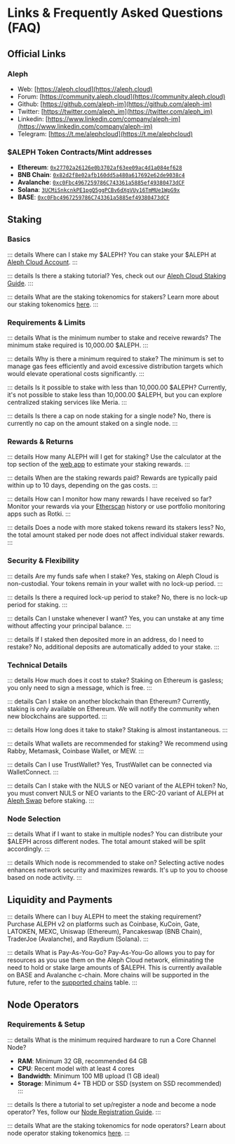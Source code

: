 # Links & Frequently Asked Questions (FAQ)

## Official Links

### Aleph

- Web: [https://aleph.cloud](https://aleph.cloud)
- Forum: [https://community.aleph.cloud](https://community.aleph.cloud)
- Github: [https://github.com/aleph-im](https://github.com/aleph-im)
- Twitter: [https://twitter.com/aleph_im](https://twitter.com/aleph_im)
- Linkedin: [https://www.linkedin.com/company/aleph-im](https://www.linkedin.com/company/aleph-im)
- Telegram: [https://t.me/alephcloud](https://t.me/alephcloud)


### $ALEPH Token Contracts/Mint addresses

- **Ethereum**: [`0x27702a26126e0b3702af63ee09ac4d1a084ef628`](https://etherscan.io/token/0x27702a26126e0b3702af63ee09ac4d1a084ef628)
- **BNB Chain**: [`0x82d2f8e02afb160dd5a480a617692e62de9038c4`](https://bscscan.com/token/0x82d2f8e02afb160dd5a480a617692e62de9038c4)
- **Avalanche**: [`0xc0Fbc4967259786C743361a5885ef49380473dCF`](https://snowtrace.io/address/0xc0Fbc4967259786C743361a5885ef49380473dCF)
- **Solana**: [`3UCMiSnkcnkPE1pgQ5ggPCBv6dXgVUy16TmMUe1WpG9x`](https://solana.fm/address/3UCMiSnkcnkPE1pgQ5ggPCBv6dXgVUy16TmMUe1WpG9x)
- **BASE**: [`0xc0Fbc4967259786C743361a5885ef49380473dCF`](https://basescan.org/token/0xc0Fbc4967259786C743361a5885ef49380473dCF)


## Staking

### Basics

::: details Where can I stake my $ALEPH?
You can stake your $ALEPH at [Aleph Cloud Account](https://account.aleph.cloud/).
:::

::: details Is there a staking tutorial?
Yes, check out our [Aleph Cloud Staking Guide](https://medium.com/aleph-im/aleph-im-staking-guide-9b82264968be).
:::

::: details What are the staking tokenomics for stakers?
Learn more about our staking tokenomics [here](https://medium.com/aleph-im/aleph-im-staking-go-live-part-2-stakers-tokenomics-663164b5ec78).
:::

### Requirements & Limits

::: details What is the minimum number to stake and receive rewards?
The minimum stake required is 10,000.00 $ALEPH.
:::

::: details Why is there a minimum required to stake?
The minimum is set to manage gas fees efficiently and avoid excessive distribution targets which would elevate operational costs significantly.
:::

::: details Is it possible to stake with less than 10,000.00 $ALEPH?
Currently, it's not possible to stake less than 10,000.00 $ALEPH, but you can explore centralized staking services like Meria.
:::

::: details Is there a cap on node staking for a single node?
No, there is currently no cap on the amount staked on a single node.
:::

### Rewards & Returns

::: details How many ALEPH will I get for staking?
Use the calculator at the top section of the [web app](https://app.aleph.cloud/account) to estimate your staking rewards.
:::

::: details When are the staking rewards paid?
Rewards are typically paid within up to 10 days, depending on the gas costs.
:::

::: details How can I monitor how many rewards I have received so far?
Monitor your rewards via your [Etherscan](https://etherscan.io) history or use portfolio monitoring apps such as Rotki.
:::

::: details Does a node with more staked tokens reward its stakers less?
No, the total amount staked per node does not affect individual staker rewards.
:::

### Security & Flexibility

::: details Are my funds safe when I stake?
Yes, staking on Aleph Cloud is non-custodial. Your tokens remain in your wallet with no lock-up period.
:::

::: details Is there a required lock-up period to stake?
No, there is no lock-up period for staking.
:::

::: details Can I unstake whenever I want?
Yes, you can unstake at any time without affecting your principal balance.
:::

::: details If I staked then deposited more in an address, do I need to restake?
No, additional deposits are automatically added to your stake.
:::

### Technical Details

::: details How much does it cost to stake?
Staking on Ethereum is gasless; you only need to sign a message, which is free.
:::

::: details Can I stake on another blockchain than Ethereum?
Currently, staking is only available on Ethereum. We will notify the community when new blockchains are supported.
:::

::: details How long does it take to stake?
Staking is almost instantaneous.
:::

::: details What wallets are recommended for staking?
We recommend using Rabby, Metamask, Coinbase Wallet, or MEW.
:::

::: details Can I use TrustWallet?
Yes, TrustWallet can be connected via WalletConnect.
:::

::: details Can I stake with the NULS or NEO variant of the ALEPH token?
No, you must convert NULS or NEO variants to the ERC-20 variant of ALEPH at [Aleph Swap](https://swap.aleph.cloud) before staking.
:::

### Node Selection

::: details What if I want to stake in multiple nodes?
You can distribute your $ALEPH across different nodes. The total amount staked will be split accordingly.
:::

::: details Which node is recommended to stake on?
Selecting active nodes enhances network security and maximizes rewards. It's up to you to choose based on node activity.
:::

## Liquidity and Payments

::: details Where can I buy ALEPH to meet the staking requirement?
Purchase ALEPH v2 on platforms such as Coinbase, KuCoin, Gate, LATOKEN, MEXC, Uniswap (Ethereum), Pancakeswap (BNB Chain), TraderJoe (Avalanche), and Raydium (Solana).
:::

::: details What is Pay-As-You-Go?
Pay-As-You-Go allows you to pay for resources as you use them on the Aleph Cloud network, eliminating the need to hold or stake large amounts of $ALEPH. This is currently available on BASE and Avalanche c-chain. More chains will be supported in the future, refer to the [supported chains](/about/network/supported-blockchains/) table.
:::

## Node Operators

### Requirements & Setup

::: details What is the minimum required hardware to run a Core Channel Node?
- **RAM**: Minimum 32 GB, recommended 64 GB
- **CPU**: Recent model with at least 4 cores
- **Bandwidth**: Minimum 100 MB upload (1 GB ideal)
- **Storage**: Minimum 4+ TB HDD or SSD (system on SSD recommended)
:::

::: details Is there a tutorial to set up/register a node and become a node operator?
Yes, follow our [Node Registration Guide](https://medium.com/aleph-im/aleph-im-node-registration-guide-ea2badb84e75).
:::

::: details What are the staking tokenomics for node operators?
Learn about node operator staking tokenomics [here](https://medium.com/aleph-im/aleph-im-staking-go-live-part-1-core-channel-nodes-and-node-operators-97bfcd43157d).
:::
